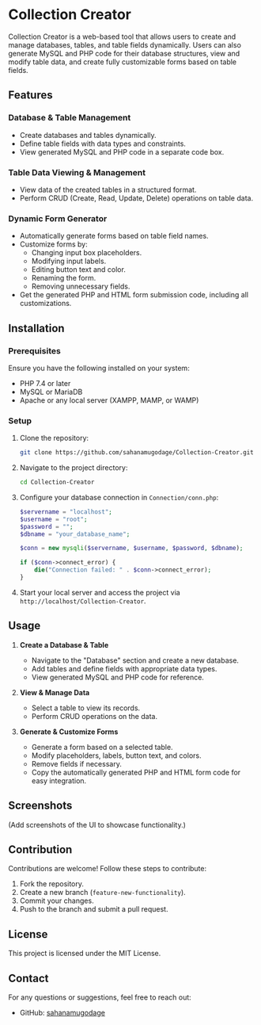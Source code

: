 # Collection Creator

Collection Creator is a web-based tool that allows users to create and manage databases, tables, and table fields dynamically. Users can also generate MySQL and PHP code for their database structures, view and modify table data, and create fully customizable forms based on table fields.

## Features

### **Database & Table Management**
- Create databases and tables dynamically.
- Define table fields with data types and constraints.
- View generated MySQL and PHP code in a separate code box.

### **Table Data Viewing & Management**
- View data of the created tables in a structured format.
- Perform CRUD (Create, Read, Update, Delete) operations on table data.

### **Dynamic Form Generator**
- Automatically generate forms based on table field names.
- Customize forms by:
  - Changing input box placeholders.
  - Modifying input labels.
  - Editing button text and color.
  - Renaming the form.
  - Removing unnecessary fields.
- Get the generated PHP and HTML form submission code, including all customizations.

## Installation

### **Prerequisites**
Ensure you have the following installed on your system:
- PHP 7.4 or later
- MySQL or MariaDB
- Apache or any local server (XAMPP, MAMP, or WAMP)

### **Setup**
1. Clone the repository:
   ```sh
   git clone https://github.com/sahanamugodage/Collection-Creator.git
   ```
2. Navigate to the project directory:
   ```sh
   cd Collection-Creator
   ```
3. Configure your database connection in `Connection/conn.php`:
   ```php
   $servername = "localhost";
   $username = "root";
   $password = "";
   $dbname = "your_database_name";

   $conn = new mysqli($servername, $username, $password, $dbname);

   if ($conn->connect_error) {
       die("Connection failed: " . $conn->connect_error);
   }
   ```
4. Start your local server and access the project via `http://localhost/Collection-Creator`.

## Usage

1. **Create a Database & Table**
   - Navigate to the "Database" section and create a new database.
   - Add tables and define fields with appropriate data types.
   - View generated MySQL and PHP code for reference.

2. **View & Manage Data**
   - Select a table to view its records.
   - Perform CRUD operations on the data.

3. **Generate & Customize Forms**
   - Generate a form based on a selected table.
   - Modify placeholders, labels, button text, and colors.
   - Remove fields if necessary.
   - Copy the automatically generated PHP and HTML form code for easy integration.

## Screenshots
(Add screenshots of the UI to showcase functionality.)

## Contribution
Contributions are welcome! Follow these steps to contribute:
1. Fork the repository.
2. Create a new branch (`feature-new-functionality`).
3. Commit your changes.
4. Push to the branch and submit a pull request.

## License
This project is licensed under the MIT License.

## Contact
For any questions or suggestions, feel free to reach out:
- GitHub: [sahanamugodage](https://github.com/sahanamugodage)
